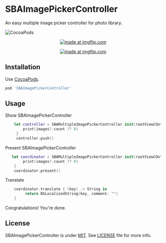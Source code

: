 # SBAImagePickerController
An easy multiple image picker controller for photo library.

![CocoaPods](https://cocoapod-badges.herokuapp.com/v/SBAImagePickerController/badge.png)

<p align="center">
<a href="https://imgflip.com/gif/37ft7x"><img src="https://i.imgflip.com/37ft7x.gif" title="made at imgflip.com"/></a>
</p>

<p align="center">
<a href="https://imgflip.com/gif/38fus8"><img src="https://i.imgflip.com/38fus8.gif" title="made at imgflip.com"/></a>
</p>

Installation
------------

Use [CocoaPods](http://cocoapods.org).

```ruby
pod 'SBAImagePickerController'
```
Usage
-----
Show SBAImagePickerController

```swift
    let controller = SBAMultipleImagePickerController.init(rootViewCOntroler: self,maximumImages: 5) { (images, cancel) in
        print(images?.count ?? 0)
     }
     controller.push()
```

Present SBAImagePickerController

```swift
   let coordinator = SBAMultipleImagePickerController.init(rootViewCOntroler: self,maximumImages: 5) { (images, cancel) in
        print(images?.count ?? 0)
    }
    coordinator.present()
```

Translate
```swift
    coordinator.translate { (key) -> String in
         return NSLocalizedString(key, comment: "")
    }
```
Congratulations! You're done.

License
-------

SBAImagePickerController is under [MIT](https://opensource.org/licenses/MIT). See [LICENSE](LICENSE) file for more info.
